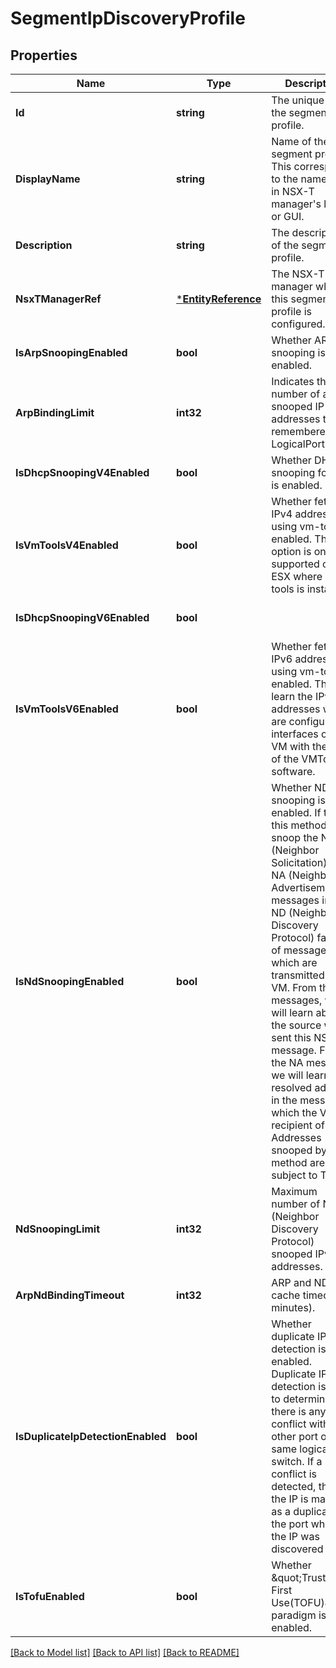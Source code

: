 # SegmentIpDiscoveryProfile

## Properties
Name | Type | Description | Notes
------------ | ------------- | ------------- | -------------
**Id** | **string** | The unique id of the segment profile. | [optional] [default to null]
**DisplayName** | **string** | Name of the segment profile. This corresponds to the name used in NSX-T manager&#39;s logs or GUI. | [optional] [default to null]
**Description** | **string** | The description of the segment profile. | [optional] [default to null]
**NsxTManagerRef** | [***EntityReference**](EntityReference.md) | The NSX-T manager where this segment profile is configured. | [optional] [default to null]
**IsArpSnoopingEnabled** | **bool** | Whether ARP snooping is enabled. | [optional] [default to null]
**ArpBindingLimit** | **int32** | Indicates the number of arp snooped IP addresses to be remembered per LogicalPort. | [optional] [default to null]
**IsDhcpSnoopingV4Enabled** | **bool** | Whether DHCP snooping for IPv4 is enabled. | [optional] [default to null]
**IsVmToolsV4Enabled** | **bool** | Whether fetching IPv4 address using vm-tools is enabled. This option is only supported on ESX where vm-tools is installed. | [optional] [default to null]
**IsDhcpSnoopingV6Enabled** | **bool** |  | [optional] [default to null]
**IsVmToolsV6Enabled** | **bool** | Whether fetching IPv6 address using vm-tools is enabled. This will learn the IPv6 addresses which are configured on interfaces of a VM with the help of the VMTools software.  | [optional] [default to null]
**IsNdSnoopingEnabled** | **bool** | Whether ND snooping is enabled.  If true, this method will snoop the NS (Neighbor Solicitation) and NA (Neighbor Advertisement) messages in the ND (Neighbor Discovery Protocol) family of messages which are transmitted by a VM. From the NS messages, we will learn about the source which sent this NS message. From the NA message, we will learn the resolved address in the message which the VM is a recipient of. Addresses snooped by this method are subject to TOFU.  | [optional] [default to null]
**NdSnoopingLimit** | **int32** | Maximum number of ND (Neighbor Discovery Protocol) snooped IPv6 addresses. | [optional] [default to null]
**ArpNdBindingTimeout** | **int32** | ARP and ND cache timeout (in minutes). | [optional] [default to null]
**IsDuplicateIpDetectionEnabled** | **bool** | Whether duplicate IP detection is enabled. Duplicate IP detection is used to determine if there is any IP conflict with any other port on the same logical switch. If a conflict is detected, then the IP is marked as a duplicate on the port where the IP was discovered last.  | [optional] [default to null]
**IsTofuEnabled** | **bool** | Whether \&quot;Trust on First Use(TOFU)\&quot; paradigm is enabled. | [optional] [default to null]

[[Back to Model list]](../README.md#documentation-for-models) [[Back to API list]](../README.md#documentation-for-api-endpoints) [[Back to README]](../README.md)


